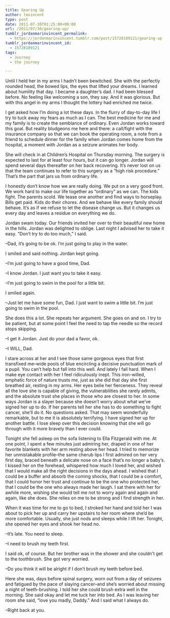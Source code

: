 ```yaml
---
title: Gearing Up
author: lmvincent
type: post
date: 2011-07-30T01:25:00+00:00
url: /2011/07/30/gearing-up/
tumblr_jordanmarinvincent_permalink:
  - https://jordanmarinvincent.tumblr.com/post/15728189121/gearing-up
tumblr_jordanmarinvincent_id:
  - 15728189121
tags:
  - Journey
  - the journey

---
```

Until I held her in my arms I hadn&rsquo;t been bewitched. She with the perfectly rounded head, the bowed lips, the eyes that lifted your dreams. I learned about humility that day. I became a daughter&rsquo;s dad. I had been blessed before. No feeling like welcoming a son, they say. And it was glorious. But with this angel in my arms I thought the lottery had enriched me twice.

I get asked how I&rsquo;m doing a lot these days. In the flurry of day-to-day life I try to tuck away my fears as much as I can. The best medicine for me and my family is to create the semblance of ordinary. Even Jordan works toward this goal. But reality bludgeons me here and there: a call/fight with the insurance company so that we can book the operating room, a note from a friend to schedule dinner for the family when Jordan comes home from the hospital, a moment with Jordan as a seizure animates her body.

She will check in at Children&rsquo;s Hospital on Thursday morning. The surgery is expected to last for at least four hours, but it can go longer. Jordan will spend several days thereafter on her back recovering. It&rsquo;s never lost on us that the team continues to refer to this surgery as a &ldquo;high risk procedure.&rdquo; That&rsquo;s the part that jars us from ordinary life.

I honestly don&rsquo;t know how we are really doing. We put on a very good front. We work hard to make our life together as &ldquo;ordinary&rdquo; as we can. The kids fight. The parents scold. We tease one another and find ways to horseplay. Bills get paid. Kids do their chores. And we behave like every family should behave. It&rsquo;s as if we refuse to let the disease change us. But it changes us every day and leaves a residue on everything we do.

Jordan swam today. Our friends invited her over to their beautiful new home in the hills. Jordan was delighted to oblige. Last night I advised her to take it easy. &ldquo;Don&rsquo;t try to do too much,&rdquo; I said.

&ndash;Dad, it&rsquo;s going to be ok. I&rsquo;m just going to play in the water.

I smiled and said nothing. Jordan kept going.

&ndash;I&rsquo;m just going to have a good time, Dad.

&ndash;I know Jordan. I just want you to take it easy.

&ndash;I&rsquo;m just going to swim in the pool for a little bit.

I smiled again.

&ndash;Just let me have some fun, Dad. I just want to swim a little bit. I&rsquo;m just going to swim in the pool.

She does this a lot. She repeats her argument. She goes on and on. I try to be patient, but at some point I feel the need to tap the needle so the record stops skipping.

&ndash;I get it Jordan. Just do your dad a favor, ok.

&ndash;I WILL, Dad.

I stare across at her and I see those same gorgeous eyes that first transfixed me&ndash;wide pools of blue encircling a decisive punctuation mark of a pupil. You can&rsquo;t help but fall into this well. And lately I fall hard. When I make eye contact with her I feel ridiculously inept. This iron-willed, emphatic force of nature trusts me, just as she did that day she first breathed air, resting in my arms. Her eyes belie her fierceness. They reveal all the love she is capable of giving, the vulnerabilities she rarely admits, and the absolute trust she places in those who are closest to her. In some ways Jordan is a slayer because she doesn&rsquo;t worry about what we&rsquo;ve signed her up to do. If her parents tell her she has to do something to fight cancer, she&rsquo;ll do it. No questions asked. That may seem wonderfully remarkable, but to me it is absolutely terrifying. I have signed her up for another battle. I lose sleep over this decision knowing that she will go through with it more bravely than I ever could.

Tonight she fell asleep on the sofa listening to Ella Fitzgerald with me. At one point, I spent a few minutes just admiring her, draped in one of her favorite blankets with her arm resting above her head. I tried to memorize her unmistakable profile&ndash;the same cherub lips I first admired on her very first day, braced beneath a delicate nose on a face that&rsquo;s no longer a baby&rsquo;s. I kissed her on the forehead, whispered how much I loved her, and wished that I would make all the right decisions in the days ahead. I wished that I could be a buffer and absorb the coming shocks, that I could be a comfort, that I could honor her trust and continue to be the one who protected her, that I could be the one who always made her laugh. I sat there with her for awhile more, wishing she would tell me not to worry again and again and again, like she does. She relies on me to be strong and I find strength in her.

When it was time for me to go to bed, I stroked her hand and told her I was about to pick her up and carry her upstairs to her room where she&rsquo;d be more comfortable. Usually, she just nods and sleeps while I lift her. Tonight, she opened her eyes and shook her head no.

&ndash;It&rsquo;s late. You need to sleep.

&ndash;I need to brush my teeth first.

I said ok, of course. But her brother was in the shower and she couldn&rsquo;t get to the toothbrush. She got very worried.

&ndash;Do you think it will be alright if I don&rsquo;t brush my teeth before bed.

Here she was, days before spinal surgery, worn out from a day of seizures and fatigued by the pace of slaying cancer&ndash;and she&rsquo;s worried about missing a night of teeth-brushing. I told her she could brush extra well in the morning. She said okay and let me tuck her into bed. As I was leaving her room she said, &ldquo;love you madly, Daddy.&rdquo; And I said what I always do.

&ndash;Right back at you.

<div class="blogger-post-footer">
  <img loading="lazy" width="1" height="1" src="https://blogger.googleusercontent.com/tracker/9039099668816362935-7227245246919379124?l=jordansjourney2.blogspot.com" alt="" />
</div>